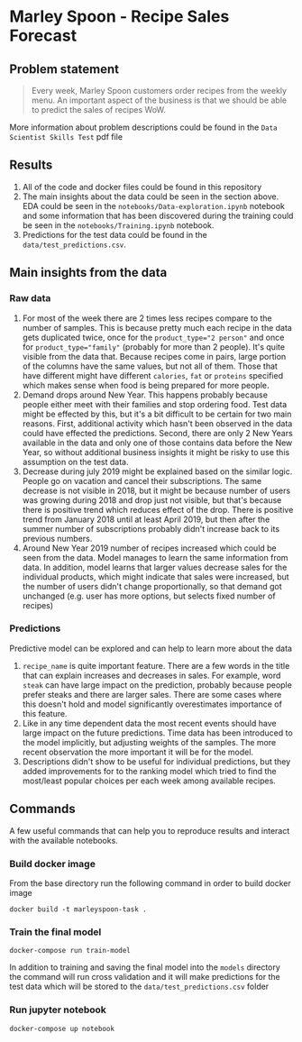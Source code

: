 # Marley Spoon - Recipe Sales Forecast

## Problem statement

> Every week, Marley Spoon customers order recipes from the weekly menu. An important aspect of the business is that we should be able to predict the sales of recipes WoW.

More information about problem descriptions could be found in the `Data Scientist Skills Test` pdf file

## Results

1. All of the code and docker files could be found in this repository
2. The main insights about the data could be seen in the section above. EDA could be seen in the `notebooks/Data-exploration.ipynb` notebook and some information that has been discovered during the training could be seen in the `notebooks/Training.ipynb` notebook.
3. Predictions for the test data could be found in the `data/test_predictions.csv`.

## Main insights from the data

### Raw data

1. For most of the week there are 2 times less recipes compare to the number of samples. This is because pretty much each recipe in the data gets duplicated twice, once for the `product_type="2 person"` and once for `product_type="family"` (probably for more than 2 people). It's quite visible from the data that. Because recipes come in pairs, large portion of the columns have the same values, but not all of them. Those that have different might have different `calories`, `fat` or `proteins` specified which makes sense when food is being prepared for more people.
2. Demand drops around New Year. This happens probably because people either meet with their families and stop ordering food. Test data might be effected by this, but it's a bit difficult to be certain for two main reasons. First, additional activity which hasn't been observed in the data could have effected the predictions. Second, there are only 2 New Years available in the data and only one of those contains data before the New Year, so without additional business insights it might be risky to use this assumption on the test data.
3. Decrease during july 2019 might be explained based on the similar logic. People go on vacation and cancel their subscriptions. The same decrease is not visible in 2018, but it might be because number of users was growing during 2018 and drop just not visible, but that's because there is positive trend which reduces effect of the drop. There is positive trend from January 2018 until at least April 2019, but then after the summer number of subscriptions probably didn't increase back to its previous numbers.
4. Around New Year 2019 number of recipes increased which could be seen from the data. Model manages to learn the same information from data. In addition, model learns that larger values decrease sales for the individual products, which might indicate that sales were increased, but the number of users didn't change proportionally, so that demand got unchanged (e.g. user has more options, but selects fixed number of recipes)

### Predictions

Predictive model can be explored and can help to learn more about the data

1. `recipe_name` is quite important feature. There are a few words in the title that can explain increases and decreases in sales. For example, word `steak` can have large impact on the prediction, probably because people prefer steaks and there are larger sales. There are some cases where this doesn't hold and model significantly overestimates importance of this feature.
2. Like in any time dependent data the most recent events should have large impact on the future predictions. Time data has been introduced to the model implicitly, but adjusting weights of the samples. The more recent observation the more important it will be for the model.
3. Descriptions didn't show to be useful for individual predictions, but they added improvements for to the ranking model which tried to find the most/least popular choices per each week among available recipes.

## Commands

A few useful commands that can help you to reproduce results and interact with the available notebooks.

### Build docker image

From the base directory run the following command in order to build docker image

```
docker build -t marleyspoon-task .
```

### Train the final model

```
docker-compose run train-model
```

In addition to training and saving the final model into the `models` directory the command will run cross validation and it will make predictions for the test data which will be stored to the `data/test_predictions.csv` folder

### Run jupyter notebook

```
docker-compose up notebook
```
